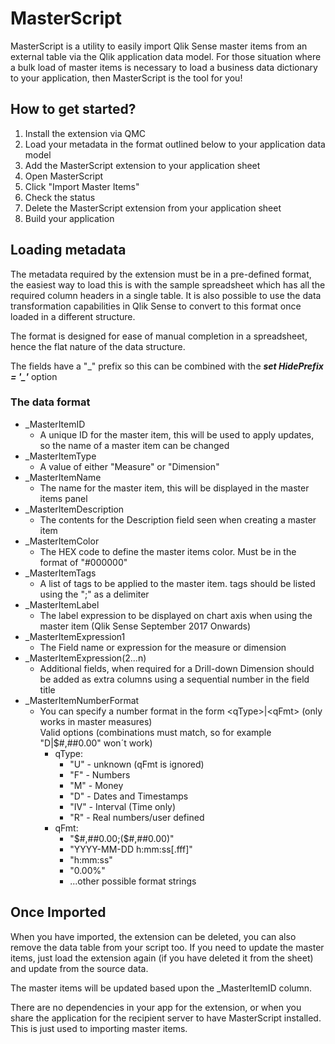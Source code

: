 # MasterScript

MasterScript is a utility to easily import Qlik Sense master items from an external table via the Qlik application data model. For those situation where a bulk load of master items is necessary to load a business data dictionary to your application, then MasterScript is the tool for you!

## How to get started?
1. Install the extension via QMC
1. Load your metadata in the format outlined below to your application data model
1. Add the MasterScript extension to your application sheet
1. Open MasterScript
1. Click "Import Master Items"
1. Check the status
1. Delete the MasterScript extension from your application sheet
1. Build your application

## Loading metadata
The metadata required by the extension must be in a pre-defined format, the easiest way to load this is with the sample spreadsheet which has all the required column headers in a single table. It is also possible to use the data transformation capabilities in Qlik Sense to convert to this format once loaded in a different structure.

The format is designed for ease of manual completion in a spreadsheet, hence the flat nature of the data structure.

The fields have a "_" prefix so this can be combined with the ___set HidePrefix = '\_'___ option

### The data format
* _MasterItemID
  * A unique ID for the master item, this will be used to apply updates, so the name of a master item can be changed
* _MasterItemType
  * A value of either "Measure" or "Dimension"
* _MasterItemName
  * The name for the master item, this will be displayed in the master items panel
* _MasterItemDescription
  * The contents for the Description field seen when creating a master item
* _MasterItemColor
  * The HEX code to define the master items color. Must be in the format of "#000000"
* _MasterItemTags
  * A list of tags to be applied to the master item. tags should be listed using the ";" as a delimiter
* _MasterItemLabel
    * The label expression to be displayed on chart axis when using the master item (Qlik Sense September 2017 Onwards)
* _MasterItemExpression1
  * The Field name or expression for the measure or dimension
* _MasterItemExpression(2...n)
  * Additional fields, when required for a Drill-down Dimension should be added as extra columns using a sequential number in the field title
* _MasterItemNumberFormat
  * You can specify a number format in the form \<qType\>|\<qFmt\> (only works in master measures)<br>
  Valid options (combinations must match, so for example "D|$#,##0.00" won´t work)
    * qType:
    	* "U" - unknown (qFmt is ignored) 
    	* "F" - Numbers 
    	* "M" - Money
    	* "D" - Dates and Timestamps 
    	* "IV" - Interval (Time only) 
    	* "R" - Real numbers/user defined 
    * qFmt:
    	* "$#,##0.00;($#,##0.00)"
    	* "YYYY-MM-DD h:mm:ss[.fff]" 
    	* "h:mm:ss" 
    	* "0.00%" 
    	* ...other possible format strings

## Once Imported
When you have imported, the extension can be deleted, you can also remove the data table from your script too. If you need to update the master items, just load the extension again (if you have deleted it from the sheet) and update from the source data.

The master items will be updated based upon the _MasterItemID column.

There are no dependencies in your app for the extension, or when you share the application for the recipient server to have MasterScript installed. This is just used to importing master items.
